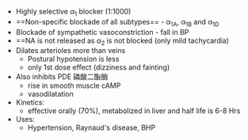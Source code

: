 - Highly selective $\alpha$<sub>1</sub> blocker (1:1000)
- ==Non-specific blockade of all subtypes== - α<sub>1A</sub>, α<sub>1B</sub> and α<sub>1D</sub>
- Blockade of sympathetic vasoconstriction - fall in BP
- ==NA is not released as α<sub>2</sub> is not blocked (only mild tachycardia)
- Dilates arterioles more than veins 
	- Postural hypotension is less 
	- only 1st dose effect (dizziness and fainting)
- Also inhibits PDE 磷酸二酯酶
	- rise in smooth muscle cAMP 
	- vasodilatation
- Kinetics: 
	- effective orally (70%), metabolized in liver and half life is 6-8 Hrs
- Uses: 
	- Hypertension, Raynaud's disease, BHP